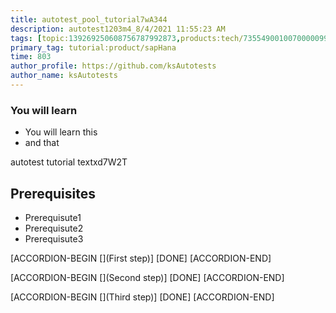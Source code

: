 ```yaml
---
title: autotest_pool_tutorial7wA344
description: autotest1203m4_8/4/2021 11:55:23 AM
tags: [topic:139269250608756787992873,products:tech/73554900100700000996,tutorial:experience/advanced]
primary_tag: tutorial:product/sapHana
time: 803
author_profile: https://github.com/ksAutotests
author_name: ksAutotests
---
```

### You will learn
- You will learn this
- and that

autotest tutorial textxd7W2T

## Prerequisites
- Prerequisute1
- Prerequisute2
- Prerequisute3

[ACCORDION-BEGIN [](First step)]
[DONE]
[ACCORDION-END]

[ACCORDION-BEGIN [](Second step)]
[DONE]
[ACCORDION-END]

[ACCORDION-BEGIN [](Third step)]
[DONE]
[ACCORDION-END]


